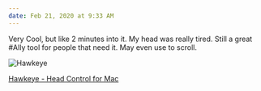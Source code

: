 ```yaml
---
date: Feb 21, 2020 at 9:33 AM
---
```


Very Cool, but like 2 minutes into it. My head was really tired. Still a great #Ally tool for people that need it. May even use to scroll. 

![Hawkeye](https://uploads-ssl.webflow.com/5e235a4005541e88936fd2cd/5e4f2464566ac687e948a9da_hero.png)

[Hawkeye - Head Control for Mac](https://www.usehawkeye.com/access-mac)